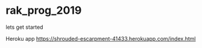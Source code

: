 # rak_prog_2019

lets get started

Heroku app
https://shrouded-escarpment-41433.herokuapp.com/index.html